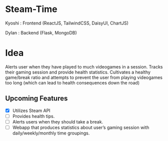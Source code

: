 # Steam-Time
Kyoshi : Frontend (ReactJS, TailwindCSS, DaisyUI, ChartJS)

Dylan : Backend (Flask, MongoDB)

# Idea
Alerts user when they have played to much videogames in a session. Tracks their gaming session and provide health statistics. Cultivates a healthy game/break ratio and attempts to prevent the user from playing videogames too long (which can lead to health consequences down the road)

## Upcoming Features
- [X] Utilizes Steam API
- [ ] Provides health tips.
- [ ] Alerts users when they should take a break.
- [ ] Webapp that produces statistics about user’s gaming session with daily/weekly/monthly time groupings. 
